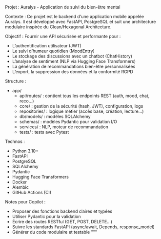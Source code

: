Projet : Auralys - Application de suivi du bien-être mental

Contexte :
Ce projet est le backend d'une application mobile appelée Auralys. Il est développé avec FastAPI, PostgreSQL et suit une architecture modulaire inspirée du Clean/Hexagonal Architecture.

Objectif :
Fournir une API sécurisée et performante pour :
- L’authentification utilisateur (JWT)
- Le suivi d’humeur quotidien (MoodEntry)
- Le stockage des discussions avec un chatbot (ChatHistory)
- L’analyse de sentiment (NLP via Hugging Face Transformers)
- La génération de recommandations bien-être personnalisées
- L’export, la suppression des données et la conformité RGPD

Structure :
- app/
  - api/routes/ : contient tous les endpoints REST (auth, mood, chat, reco…)
  - core/       : gestion de la sécurité (hash, JWT), configuration, logs
  - repositories/       : logique métier (accès base, création, lecture…)
  - db/models/  : modèles SQLAlchemy
  - schemas/    : modèles Pydantic pour validation I/O
  - services/   : NLP, moteur de recommandation
  - tests/      : tests avec Pytest

Technos :
- Python 3.10+
- FastAPI
- PostgreSQL
- SQLAlchemy
- Pydantic
- Hugging Face Transformers
- Docker
- Alembic
- GitHub Actions (CI)

Notes pour Copilot :
- Proposer des fonctions backend claires et typées
- Utiliser Pydantic pour la validation
- Écrire des routes RESTful (GET, POST, DELETE…)
- Suivre les standards FastAPI (async/await, Depends, response_model)
- Générer du code modulaire et testable
"""
